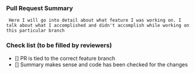 ### Pull Request Summary

` Here I will go into detail about what feature I was working
  on. I talk about what I accomplished and didn't accomplish
  while working on this particular branch`

### Check list (to be filled by reviewers)
- [] PR is tied to the correct feature branch
- [] Summary makes sense and code has been checked for the changes
